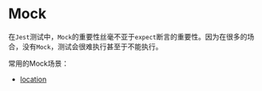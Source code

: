 # Mock

在`Jest`测试中，`Mock`的重要性丝毫不亚于`expect`断言的重要性。因为在很多的场合，没有`Mock`，测试会很难执行甚至于不能执行。

常用的Mock场景：

- [location](./location)

